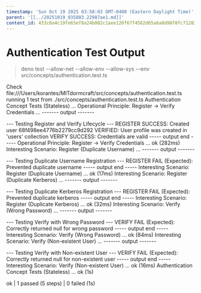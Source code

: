 ```yaml
---
timestamp: 'Sun Oct 19 2025 03:58:03 GMT-0400 (Eastern Daylight Time)'
parent: '[[../20251019_035803.22987ae1.md]]'
content_id: 433c0a4c19fe65ef8a24b002c1aee120f67f4562d65a6a8d98f8fc712823c9b8
---
```


# Authentication Test Output

> deno test --allow-net --allow-env --allow-sys --env src/concepts/authentication.test.ts

Check file:///Users/korantes/MITdormcraft/src/concepts/authentication.test.ts
running 1 test from ./src/concepts/authentication.test.ts
Authentication Concept Tests (Stateless) ...
Operational Principle: Register -> Verify Credentials ...
\------- output -------

\--- Testing Register and Verify Lifecycle ---
REGISTER SUCCESS: Created user 68f498ee4776b2279cc9d292
VERIFIED: User profile was created in 'users' collection
VERIFY SUCCESS: Credentials are valid
\----- output end -----
Operational Principle: Register -> Verify Credentials ... ok (282ms)
Interesting Scenario: Register (Duplicate Username) ...
\------- output -------

\--- Testing Duplicate Username Registration ---
REGISTER FAIL (Expected): Prevented duplicate username
\----- output end -----
Interesting Scenario: Register (Duplicate Username) ... ok (17ms)
Interesting Scenario: Register (Duplicate Kerberos) ...
\------- output -------

\--- Testing Duplicate Kerberos Registration ---
REGISTER FAIL (Expected): Prevented duplicate kerberos
\----- output end -----
Interesting Scenario: Register (Duplicate Kerberos) ... ok (32ms)
Interesting Scenario: Verify (Wrong Password) ...
\------- output -------

\--- Testing Verify with Wrong Password ---
VERIFY FAIL (Expected): Correctly returned null for wrong password
\----- output end -----
Interesting Scenario: Verify (Wrong Password) ... ok (84ms)
Interesting Scenario: Verify (Non-existent User) ...
\------- output -------

\--- Testing Verify with Non-existent User ---
VERIFY FAIL (Expected): Correctly returned null for non-existent user
\----- output end -----
Interesting Scenario: Verify (Non-existent User) ... ok (16ms)
Authentication Concept Tests (Stateless) ... ok (1s)

ok | 1 passed (5 steps) | 0 failed (1s)

